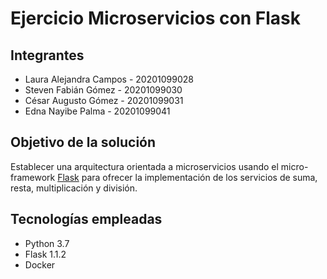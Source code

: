 # Ejercicio Microservicios con Flask

## Integrantes
* Laura Alejandra Campos - 20201099028
* Steven Fabián Gómez - 20201099030
* César Augusto Gómez - 20201099031
* Edna Nayibe Palma - 20201099041

## Objetivo de la solución
Establecer una arquitectura orientada a microservicios usando el micro-framework [Flask](https://flask.palletsprojects.com/en/1.1.x/) para ofrecer la implementación de los servicios de suma, resta, multiplicación y división.

## Tecnologías empleadas
* Python 3.7
* Flask 1.1.2
* Docker

